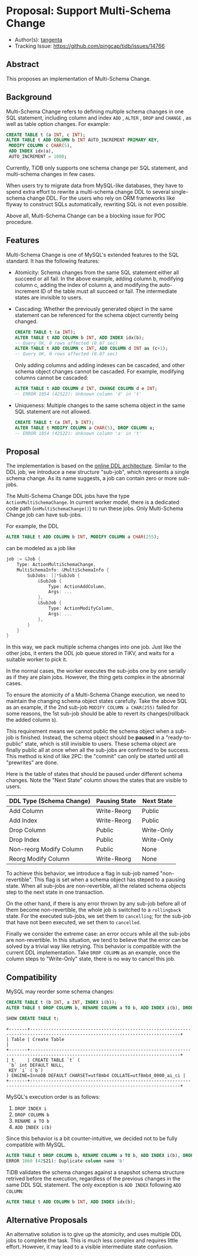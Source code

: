 # Proposal: Support Multi-Schema Change

- Author(s): [tangenta](https://github.com/tangenta)
- Tracking Issue: https://github.com/pingcap/tidb/issues/14766

## Abstract

This proposes an implementation of Multi-Schema Change.

## Background

Multi-Schema Change refers to defining multiple schema changes in one SQL statement, including column and index `ADD` , `ALTER` , `DROP` and `CHANGE` , as well as table option changes. For example:

```sql
CREATE TABLE t (a INT, c INT);
ALTER TABLE t ADD COLUMN b INT AUTO_INCREMENT PRIMARY KEY, 
 MODIFY COLUMN c CHAR(5),
 ADD INDEX idx(a),
 AUTO_INCREMENT = 1000;
```

Currently, TiDB only supports one schema change per SQL statement, and multi-schema changes in few cases. 

When users try to migrate data from MySQL-like databases, they have to spend extra effort to rewrite a multi-schema change DDL to several single-schema change DDL. For the users who rely on ORM frameworks like flyway to construct SQLs automatically, rewriting SQL is not even possible.

Above all, Multi-Schema Change can be a blocking issue for POC procedure.

## Features

Multi-Schema Change is one of MySQL's extended features to the SQL standard. It has the following features:

- Atomicity: Schema changes from the same SQL statement either all succeed or all fail. In the above example, adding column b, modifying column c, adding the index of column a, and modifying the auto-increment ID of the table must all succeed or fail. The intermediate states are invisible to users.

- Cascading: Whether the previously generated object in the same statement can be referenced for the schema object currently being changed.
    ```sql
    CREATE TABLE t (a INT);
    ALTER TABLE t ADD COLUMN b INT, ADD INDEX idx(b);
    -- Query OK, 0 rows affected (0.07 sec)
    ALTER TABLE t ADD COLUMN c INT, ADD COLUMN d INT as (c+1);
    -- Query OK, 0 rows affected (0.07 sec)
    ```
  Only adding columns and adding indexes can be cascaded, and other schema object changes cannot be cascaded. For example, modifying columns cannot be cascaded:
    ```sql
    ALTER TABLE t ADD COLUMN d INT, CHANGE COLUMN d e INT;
    -- ERROR 1054 (42S22): Unknown column 'd' in 't'
    ```

- Uniqueness: Multiple changes to the same schema object in the same SQL statement are not allowed.
    ```sql
    CREATE TABLE t (a INT, b INT);
    ALTER TABLE t MODIFY COLUMN a CHAR(5), DROP COLUMN a;
    -- ERROR 1054 (42S22): Unknown column 'a' in 't'
    ```

## Proposal

The implementation is based on the [online DDL architecture](https://github.com/pingcap/tidb/blob/e0c461a84cf4ad55c7b51c3f9db7f7b9ba51bb62/docs/design/2018-10-08-online-DDL.md). Similar to the DDL job, we introduce a new structure "sub-job", which represents a single schema change. As its name suggests, a job can contain zero or more sub-jobs.

The Multi-Schema Change DDL jobs have the type `ActionMultiSchemaChange`. In current worker model, there is a dedicated code path (`onMultiSchemaChange()`) to run these jobs. Only Multi-Schema Change job can have sub-jobs.

For example, the DDL

```sql
ALTER TABLE t ADD COLUMN b INT, MODIFY COLUMN a CHAR(255);
```

can be modeled as a job like

```go
job := &Job {
    Type: ActionMultiSchemaChange,
    MultiSchemaInfo: &MultiSchemaInfo {
        SubJobs: []*SubJob {
            &SubJob {
                Type: ActionAddColumn,
                Args: ...
            },
            &SubJob {
                Type: ActionModifyColumn,
                Args: ...
            },
        }
    } 
}
```

In this way, we pack multiple schema changes into one job. Just like the other jobs, it enters the DDL job queue stored in TiKV, and waits for a suitable worker to pick it.

In the normal cases, the worker executes the sub-jobs one by one serially as if they are plain jobs. However, the thing gets complex in the abnormal cases.

To ensure the atomicity of a Multi-Schema Change execution, we need to maintain the changing schema object states carefully. Take the above SQL as an example, if the 2nd sub-job `MODIFY COLUMN a CHAR(255)` failed for some reasons, the 1st sub-job should be able to revert its changes(rollback the added column `b`).

This requirement means we cannot public the schema object when a sub-job is finished. Instead, the schema object should be **paused** in a "ready-to-public" state, which is still invisible to users. These schema object are finally public all at once when all the sub-jobs are confirmed to be success. This method is kind of like 2PC: the "commit" can only be started until all "prewrites" are done.

Here is the table of states that should be paused under different schema changes. Note the "Next State" column shows the states that are visible to users.

| DDL Type (Schema Change) | Pausing State | Next State |
|--------------------------|---------------|------------|
| Add Column               | Write-Reorg   | Public     |
| Add Index                | Write-Reorg   | Public     |
| Drop Column              | Public        | Write-Only |
| Drop Index               | Public        | Write-Only |
| Non-reorg Modify Column  | Public        | None       |
| Reorg Modify Column      | Write-Reorg   | None       |

To achieve this behavior, we introduce a flag in sub-job named "non-revertible". This flag is set when a schema object has steped to a pausing state. When all sub-jobs are non-revertible, all the related schema objects step to the next state in one transaction.

On the other hand, if there is any error thrown by any sub-job before all of them become non-revertible, the whole job is switched to a `rollingback` state. For the executed sub-jobs, we set them to `cancelling`; for the sub-job that have not been executed, we set them to `cancelled`.

Finally we consider the extreme case: an error occurs while all the sub-jobs are non-revertible. In this situation, we tend to believe that the error can be solved by a trivial way like retrying. This behavior is compatible with the current DDL implementation. Take `DROP COLUMN` as an example, once the column steps to "Write-Only" state, there is no way to cancel this job.

## Compatibility

MySQL may reorder some schema changes:

```sql
CREATE TABLE t (b INT, a INT, INDEX i(b));
ALTER TABLE t DROP COLUMN b, RENAME COLUMN a TO b, ADD INDEX i(b), DROP INDEX i; -- success!

SHOW CREATE TABLE t;
```

```console
+-------+-------------------------------------------------------------------------------------------------------------------------------+
| Table | Create Table                                                                                                                  |
+-------+-------------------------------------------------------------------------------------------------------------------------------+
| t     | CREATE TABLE `t` (
 `b` int DEFAULT NULL,
 KEY `i` (`b`)
) ENGINE=InnoDB DEFAULT CHARSET=utf8mb4 COLLATE=utf8mb4_0900_ai_ci |
+-------+-------------------------------------------------------------------------------------------------------------------------------+
```

MySQL's execution order is as follows:

1. `DROP INDEX i`
2. `DROP COLUMN b`
3. `RENAME a TO b`
4. `ADD INDEX i(b)`


Since this behavior is a bit counter-intuitive, we decided not to be fully compatible with MySQL.

```sql
ALTER TABLE t DROP COLUMN b, RENAME COLUMN a TO b, ADD INDEX i(b), DROP INDEX i;
ERROR 1060 (42S21): Duplicate column name 'b'
```

TiDB validates the schema changes against a snapshot schema structure retrived before the execution, regardless of the previous changes in the same DDL SQL statement. The only exception is `ADD INDEX` following `ADD COLUMN`:

```sql
ALTER TABLE t ADD COLUMN b INT, ADD INDEX idx(b);
```

## Alternative Proposals

An alternative solution is to give up the atomicity, and uses multiple DDL jobs to complete the task. This is much less complex and requires little effort. However, it may lead to a visible intermediate state confusion.
